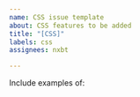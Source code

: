 ```yaml
---
name: CSS issue template
about: CSS features to be added
title: "[CSS]"
labels: css
assignees: nxbt

---
```


Include examples of:
